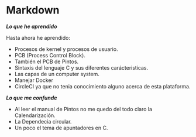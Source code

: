 # Markdown
<strong><em>Lo que he aprendido</em></strong>
<p>Hasta ahora he aprendido:</>
 
 * Procesos de kernel y procesos de usuario.
 * PCB (Process Control Block).
 * También el PCB de Pintos.
 * Sintaxis del lenguaje C y sus diferentes carácteristicas.
 * Las capas de un computer system.
 * Manejar Docker 
 * CircleCI ya que no tenia conocimiento alguno acerca de esta plataforma.
 
 <strong><em>Lo que me confunde</em></strong>
 * Al leer el manual de Pintos no me quedo del todo claro la Calendarización.
 * La Dependecia circular.
 * Un poco el tema de apuntadores en C.


